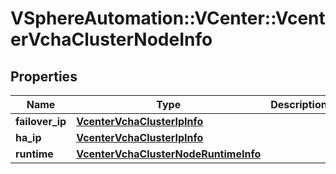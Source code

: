 # VSphereAutomation::VCenter::VcenterVchaClusterNodeInfo

## Properties
Name | Type | Description | Notes
------------ | ------------- | ------------- | -------------
**failover_ip** | [**VcenterVchaClusterIpInfo**](VcenterVchaClusterIpInfo.md) |  | [optional] 
**ha_ip** | [**VcenterVchaClusterIpInfo**](VcenterVchaClusterIpInfo.md) |  | [optional] 
**runtime** | [**VcenterVchaClusterNodeRuntimeInfo**](VcenterVchaClusterNodeRuntimeInfo.md) |  | [optional] 


